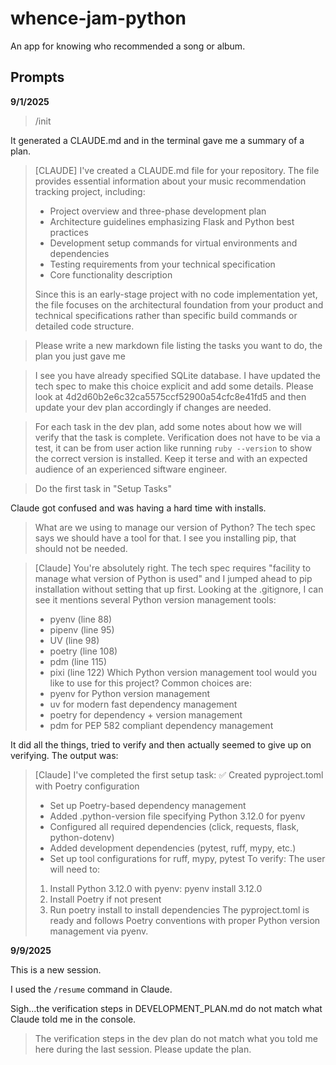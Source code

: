 # whence-jam-python
An app for knowing who recommended a song or album.

## Prompts

**9/1/2025**

> /init

It generated a CLAUDE.md and in the terminal gave me a summary of a plan.

> [CLAUDE]
> I've created a CLAUDE.md file for your repository. The file provides essential information about your music recommendation tracking project, including:
> - Project overview and three-phase development plan
> - Architecture guidelines emphasizing Flask and Python best practices
> - Development setup commands for virtual environments and dependencies
> - Testing requirements from your technical specification
> - Core functionality description
>
> Since this is an early-stage project with no code implementation yet, the file focuses on the architectural foundation from your product and technical specifications rather than specific build commands or detailed code structure.

> Please write a new markdown file listing the tasks you want to do, the plan you just gave me

> I see you have already specified SQLite database. I have updated the tech spec to make this choice explicit and add some details. Please look at 4d2d60b2e6c32ca5575ccf52900a54cfc8e41fd5 and then update your dev plan accordingly if changes are needed.

> For each task in the dev plan, add some notes about how we will verify that the task is complete. Verification does not have to be via a test, it can be from user action like running `ruby --version` to show the correct version is installed. Keep it terse and with an expected audience of an experienced siftware engineer.

> Do the first task in "Setup Tasks"

Claude got confused and was having a hard time with installs.

> What are we using to manage our version of Python? The tech spec says we should have a tool for that. I see you installing pip, that should not be needed.

> [Claude]
> You're absolutely right. The tech spec requires "facility to manage what version of Python is used" and I jumped ahead to pip installation without setting that up first.
> Looking at the .gitignore, I can see it mentions several Python version management tools:
> - pyenv (line 88)
> - pipenv (line 95)
> - UV (line 98)
> - poetry (line 108)
> - pdm (line 115)
> - pixi (line 122)
> Which Python version management tool would you like to use for this project? Common choices are:
> - pyenv for Python version management
> - uv for modern fast dependency management
> - poetry for dependency + version management
> - pdm for PEP 582 compliant dependency management

It did all the things, tried to verify and then actually seemed to give up on verifying. The output was:

> [Claude]
> I've completed the first setup task:
>  ✅ Created pyproject.toml with Poetry configuration
>  - Set up Poetry-based dependency management
>  - Added .python-version file specifying Python 3.12.0 for pyenv
>  - Configured all required dependencies (click, requests, flask, python-dotenv)
>  - Added development dependencies (pytest, ruff, mypy, etc.)
>  - Set up tool configurations for ruff, mypy, pytest
>    To verify: The user will need to:
>  1. Install Python 3.12.0 with pyenv: pyenv install 3.12.0
>  2. Install Poetry if not present
>  3. Run poetry install to install dependencies
> The pyproject.toml is ready and follows Poetry conventions with proper Python version management via pyenv.

**9/9/2025**

This is a new session.

I used the `/resume` command in Claude.

Sigh...the verification steps in DEVELOPMENT_PLAN.md do not match what Claude told me in the console.

> The verification steps in the dev plan do not match what you told me here during the last session. Please update the plan.


